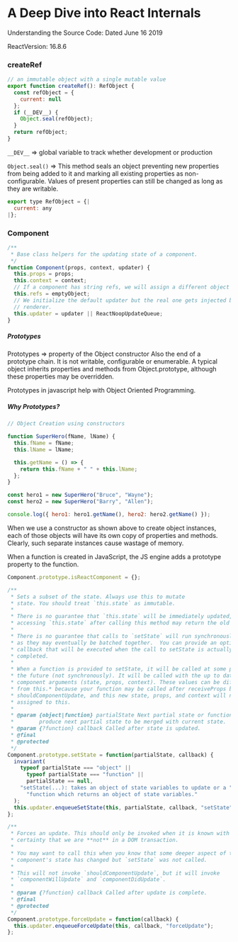 # A Deep Dive into React Internals

Understanding the Source Code: Dated June 16 2019

ReactVersion: 16.8.6

### createRef

```jsx
// an immutable object with a single mutable value
export function createRef(): RefObject {
  const refObject = {
    current: null
  };
  if (__DEV__) {
    Object.seal(refObject);
  }
  return refObject;
}
```

`__DEV__` => global variable to track whether development or production

`Object.seal()` => This method seals an object preventing new properties from being added to it and marking all existing properties as non-configurable. Values of present properties can still be changed as long as they are writable.

```jsx
export type RefObject = {|
  current: any
|};
```

### Component

```jsx
/**
 * Base class helpers for the updating state of a component.
 */
function Component(props, context, updater) {
  this.props = props;
  this.context = context;
  // If a component has string refs, we will assign a different object later.
  this.refs = emptyObject;
  // We initialize the default updater but the real one gets injected by the
  // renderer.
  this.updater = updater || ReactNoopUpdateQueue;
}
```

##### Prototypes

Prototypes => property of the Object constructor
Also the end of a prototype chain. It is not writable, configurable or enumerable. A typical object inherits properties and methods from Object.prototype, although these properties may be overridden.

Prototypes in javascript help with Object Oriented Programming.

##### Why Prototypes?

```jsx
// Object Creation using constructors

function SuperHero(fName, lName) {
  this.fName = fName;
  this.lName = lName;

  this.getName = () => {
    return this.fName + " " + this.lName;
  };
}

const hero1 = new SuperHero("Bruce", "Wayne");
const hero2 = new SuperHero("Barry", "Allen");

console.log({ hero1: hero1.getName(), hero2: hero2.getName() });
```

When we use a constructor as shown above to create object instances, each of those objects will have its own copy of properties and methods. Clearly, such separate instances cause wastage of memory.

When a function is created in JavaScript, the JS engine adds a prototype property to the function.

```jsx
Component.prototype.isReactComponent = {};
```

```jsx
/**
 * Sets a subset of the state. Always use this to mutate
 * state. You should treat `this.state` as immutable.
 *
 * There is no guarantee that `this.state` will be immediately updated, so
 * accessing `this.state` after calling this method may return the old value.
 *
 * There is no guarantee that calls to `setState` will run synchronously,
 * as they may eventually be batched together.  You can provide an optional
 * callback that will be executed when the call to setState is actually
 * completed.
 *
 * When a function is provided to setState, it will be called at some point in
 * the future (not synchronously). It will be called with the up to date
 * component arguments (state, props, context). These values can be different
 * from this.* because your function may be called after receiveProps but before
 * shouldComponentUpdate, and this new state, props, and context will not yet be
 * assigned to this.
 *
 * @param {object|function} partialState Next partial state or function to
 *        produce next partial state to be merged with current state.
 * @param {?function} callback Called after state is updated.
 * @final
 * @protected
 */
Component.prototype.setState = function(partialState, callback) {
  invariant(
    typeof partialState === "object" ||
      typeof partialState === "function" ||
      partialState == null,
    "setState(...): takes an object of state variables to update or a " +
      "function which returns an object of state variables."
  );
  this.updater.enqueueSetState(this, partialState, callback, "setState");
};
```

```jsx
/**
 * Forces an update. This should only be invoked when it is known with
 * certainty that we are **not** in a DOM transaction.
 *
 * You may want to call this when you know that some deeper aspect of the
 * component's state has changed but `setState` was not called.
 *
 * This will not invoke `shouldComponentUpdate`, but it will invoke
 * `componentWillUpdate` and `componentDidUpdate`.
 *
 * @param {?function} callback Called after update is complete.
 * @final
 * @protected
 */
Component.prototype.forceUpdate = function(callback) {
  this.updater.enqueueForceUpdate(this, callback, "forceUpdate");
};
```
